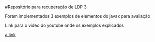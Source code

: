 #Repositório para recuperação de LDP 3


Foram implementados 3 exemplos de elementos do javax para avaliação

Link para o video do youtube onde os exemplos explicados

[a link](#)